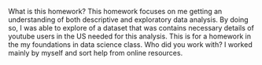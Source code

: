 What is this homework? This homework focuses on me getting an understanding of both descriptive and exploratory data analysis. By doing so, I was able to explore of a dataset that was contains necessary details of youtube users in the US needed for this analysis. This is for a homework in the my foundations in data science class.
Who did you work with? I worked mainly by myself and sort help from online resources.
